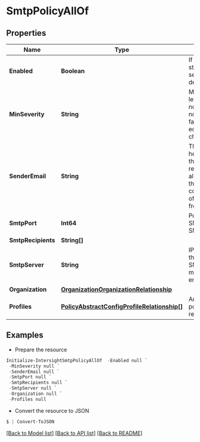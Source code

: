 # SmtpPolicyAllOf
## Properties

Name | Type | Description | Notes
------------ | ------------- | ------------- | -------------
**Enabled** | **Boolean** | If enabled, controls the state of the SMTP client service on the managed device. | [optional] 
**MinSeverity** | **String** | Minimum fault severity level to receive email notifications. Email notifications are sent for all faults whose severity is equal to or greater than the chosen level. | [optional] [default to "critical"]
**SenderEmail** | **String** | The email address entered here will be displayed as the from address (mail received from address) of all the SMTP mail alerts that are received. If not configured, the hostname of the server is used in the from address field. | [optional] 
**SmtpPort** | **Int64** | Port number used by the SMTP server for outgoing SMTP communication. | [optional] 
**SmtpRecipients** | **String[]** |  | [optional] 
**SmtpServer** | **String** | IP address or hostname of the SMTP server. The SMTP server is used by the managed device to send email notifications. | [optional] 
**Organization** | [**OrganizationOrganizationRelationship**](OrganizationOrganizationRelationship.md) |  | [optional] 
**Profiles** | [**PolicyAbstractConfigProfileRelationship[]**](PolicyAbstractConfigProfileRelationship.md) | An array of relationships to policyAbstractConfigProfile resources. | [optional] 

## Examples

- Prepare the resource
```powershell
Initialize-IntersightSmtpPolicyAllOf  -Enabled null `
 -MinSeverity null `
 -SenderEmail null `
 -SmtpPort null `
 -SmtpRecipients null `
 -SmtpServer null `
 -Organization null `
 -Profiles null
```

- Convert the resource to JSON
```powershell
$ | Convert-ToJSON
```

[[Back to Model list]](../README.md#documentation-for-models) [[Back to API list]](../README.md#documentation-for-api-endpoints) [[Back to README]](../README.md)

